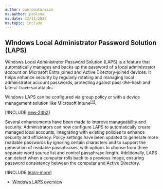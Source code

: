 ```yaml
---
author: paolomatarazzo
ms.author: paoloma
ms.date: 12/11/2024
ms.topic: include
---
```


## Windows Local Administrator Password Solution (LAPS)

Windows Local Administrator Password Solution (LAPS) is a feature that automatically manages and backs up the password of a local administrator account on Microsoft Entra joined and Active Directory-joined devices. It helps enhance security by regularly rotating and managing local administrator account passwords, protecting against pass-the-hash and lateral-traversal attacks.

Windows LAPS can be configured via group policy or with a device management solution like Microsoft Intune<sup>[\[4\]](../conclusion.md#footnote4)</sup>.

[!INCLUDE [new-24h2](new-24h2.md)]

Several enhancements have been made to improve manageability and security. Administrators can now configure LAPS to automatically create managed local accounts, integrating with existing policies to enhance security and efficiency. Policy settings have been updated to generate more readable passwords by ignoring certain characters and to support the generation of readable passphrases, with options to choose from three separate word source list and control passphrase length. Additionally, LAPS can detect when a computer rolls back to a previous image, ensuring password consistency between the computer and Active Directory.

[!INCLUDE [learn-more](learn-more.md)]

- [Windows LAPS overview](/windows-server/identity/laps/laps-overview)
